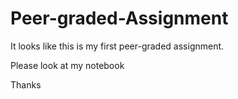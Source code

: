 # Peer-graded-Assignment
It looks like this is my first peer-graded assignment.

Please look at my notebook 

Thanks

